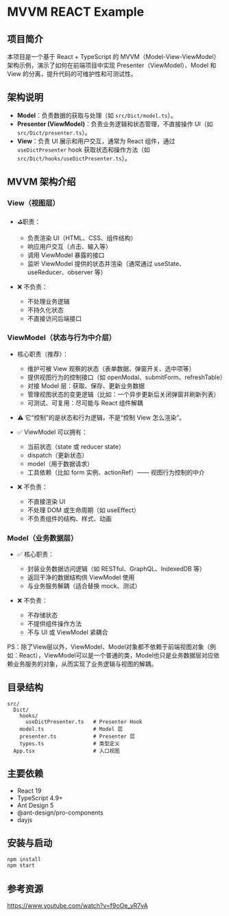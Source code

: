 # MVVM REACT Example

## 项目简介
本项目是一个基于 React + TypeScript 的 MVVM（Model-View-ViewModel）架构示例，演示了如何在前端项目中实现 Presenter（ViewModel）、Model 和 View 的分离，提升代码的可维护性和可测试性。

## 架构说明

- **Model**：负责数据的获取与处理（如 `src/Dict/model.ts`）。
- **Presenter (ViewModel)**：负责业务逻辑和状态管理，不直接操作 UI（如 `src/Dict/presenter.ts`）。
- **View**：负责 UI 展示和用户交互，通常为 React 组件，通过 `useDictPresenter` hook 获取状态和操作方法（如 `src/Dict/hooks/useDictPresenter.ts`）。

## MVVM 架构介绍

### View（视图层）
* ⛳职责：

    * 负责渲染 UI（HTML、CSS、组件结构）
    * 响应用户交互（点击、输入等） 
    * 调用 ViewModel 暴露的接口 
    * 监听 ViewModel 提供的状态并渲染（通常通过 useState、useReducer、observer 等）
  
* ❌ 不负责：

    * 不处理业务逻辑 
    * 不持久化状态 
    * 不直接访问后端接口
  
### ViewModel（状态与行为中介层）
* 核心职责（推荐）：

    * 维护可被 View 观察的状态（表单数据、弹窗开关、选中项等）
    * 提供视图行为的控制接口（如 openModal、submitForm、refreshTable）
    * 对接 Model 层：获取、保存、更新业务数据 
    * 管理视图状态的变更逻辑（比如：一个异步更新后关闭弹窗并刷新列表） 
    * 可测试、可复用：尽可能与 React 组件解耦

* ⚠️ 它“控制”的是状态和行为逻辑，不是“控制 View 怎么渲染”。

* ✅ ViewModel 可以拥有：

    * 当前状态（state 或 reducer state） 
    * dispatch（更新状态） 
    * model（用于数据请求） 
    * 工具依赖（比如 form 实例、actionRef）—— 视图行为控制的中介

* ❌ 不负责：

    * 不直接渲染 UI 
    * 不处理 DOM 或生命周期（如 useEffect） 
    * 不负责组件的结构、样式、动画

### Model（业务数据层）
* ✅ 核心职责：

    * 封装业务数据访问逻辑（如 RESTful、GraphQL、IndexedDB 等） 
    * 返回干净的数据结构供 ViewModel 使用 
    * 与业务服务解耦（适合替换 mock、测试）

* ❌ 不负责： 

  * 不存储状态 
  * 不提供组件操作方法 
  * 不与 UI 或 ViewModel 紧耦合

PS：除了View层以外，ViewModel、Model对象都不依赖于前端视图对象（例如：React），ViewModel可以是一个普通的类，Model也只是业务数据层对应依赖业务服务的对象，从而实现了业务逻辑与视图的解耦。

## 目录结构

```
src/
  Dict/
    hooks/
      useDictPresenter.ts   # Presenter Hook
    model.ts                # Model 层
    presenter.ts            # Presenter 层
    types.ts                # 类型定义
  App.tsx                   # 入口视图
```

## 主要依赖

- React 19
- TypeScript 4.9+
- Ant Design 5
- @ant-design/pro-components
- dayjs

## 安装与启动

```bash
npm install
npm start
```

## 参考资源
https://www.youtube.com/watch?v=f9oOe_vR7vA

